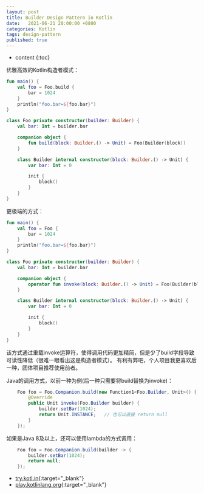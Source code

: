 ```yaml
---
layout: post
title: Builder Design Pattern in Kotlin
date:   2021-06-21 20:00:00 +0800
categories: Kotlin
tags: design-pattern
published: true
---
```


* content
{:toc}

优雅高效的Kotlin构造者模式：

```kotlin
fun main() {
    val foo = Foo.build {
        bar = 1024
    }
    println("foo.bar=${foo.bar}")
}

class Foo private constructor(builder: Builder) {
    val bar: Int = builder.bar

    companion object {
        fun build(block: Builder.() -> Unit) = Foo(Builder(block))
    }

    class Builder internal constructor(block: Builder.() -> Unit) {
        var bar: Int = 0

        init {
            block()
        }
    }
}
```

更极端的方式：

```kotlin
fun main() {
    val foo = Foo {
        bar = 1024
    }
    println("foo.bar=${foo.bar}")
}

class Foo private constructor(builder: Builder) {
    val bar: Int = builder.bar

    companion object {
        operator fun invoke(block: Builder.() -> Unit) = Foo(Builder(block))
    }

    class Builder internal constructor(block: Builder.() -> Unit) {
        var bar: Int = 0

        init {
            block()
        }
    }
}
```

该方式通过重载invoke运算符，使得调用代码更加精简，但是少了build字段导致可读性降低（很难一眼看出这是构造者模式）。
有利有弊吧，个人项目我更喜欢后一种，团体项目推荐使用前者。

Java的调用方式，以前一种为例(后一种只需要将build替换为invoke)：

```java
    Foo foo = Foo.Companion.build(new Function1<Foo.Builder, Unit>() {
        @Override
        public Unit invoke(Foo.Builder builder) {
            builder.setBar(1024);
            return Unit.INSTANCE;   // 也可以直接 return null
        }
    });
```

如果是Java 8及以上，还可以使用lambda的方式调用：

```java
    Foo foo = Foo.Companion.build(builder -> {
        builder.setBar(1024);
        return null;
    });
```

* [try.kotl.in](https://try.kotl.in/){:target="_blank"}
* [play.kotlinlang.org](https://play.kotlinlang.org/){:target="_blank"}

<!-- https://www.jianshu.com/p/f5f0d38e3e44 -->